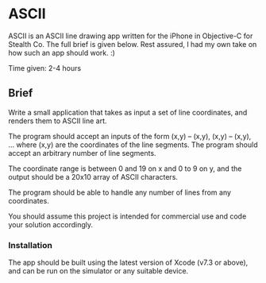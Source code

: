 ASCII
=====

ASCII is an ASCII line drawing app written for the iPhone in Objective-C for Stealth Co. The full brief is given below. Rest assured, I had my own take on how such an app should work. :)

Time given: 2-4 hours

Brief
-----

Write a small application that takes as input a set of line coordinates, and renders them to ASCII line art.

The program should accept an inputs of the form (x,y) – (x,y), (x,y) – (x,y), ... where (x,y) are the coordinates of the line segments. The program should accept an arbitrary number of line segments.

The coordinate range is between 0 and 19 on x and 0 to 9 on y, and the output should be a 20x10 array of ASCII characters.

The program should be able to handle any number of lines from any coordinates.

You should assume this project is intended for commercial use and code your solution accordingly.

### Installation

The app should be built using the latest version of Xcode (v7.3 or above), and can be run on the simulator or any suitable device.
